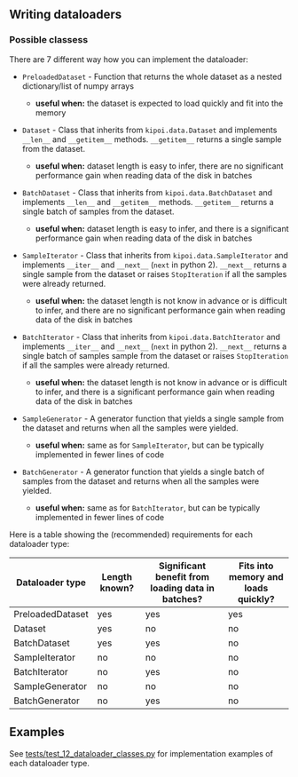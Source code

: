 ## Writing dataloaders

### Possible classess

There are 7 different way how you can implement the dataloader:

- `PreloadedDataset` - Function that returns the whole dataset as a nested dictionary/list of numpy arrays
  - **useful when:** the dataset is expected to load quickly and fit into the memory

- `Dataset` - Class that inherits from `kipoi.data.Dataset` and implements `__len__` and `__getitem__` methods. `__getitem__` returns a single sample from the dataset.
  - **useful when:** dataset length is easy to infer, there are no significant performance gain when reading data of the disk in batches

- `BatchDataset` - Class that inherits from `kipoi.data.BatchDataset` and implements `__len__` and `__getitem__` methods. `__getitem__` returns a single batch of samples from the dataset.
  - **useful when:** dataset length is easy to infer, and there is a significant performance gain when reading data of the disk in batches

- `SampleIterator` - Class that inherits from `kipoi.data.SampleIterator` and implements `__iter__` and `__next__` (`next` in python 2). `__next__` returns a single sample from the dataset or raises `StopIteration` if all the samples were already returned.
  - **useful when:** the dataset length is not know in advance or is difficult to infer, and there are no significant performance gain when reading data of the disk in batches

- `BatchIterator` - Class that inherits from `kipoi.data.BatchIterator` and implements `__iter__` and `__next__` (`next` in python 2). `__next__` returns a single batch of samples sample from the dataset or raises `StopIteration` if all the samples were already returned.
  - **useful when:** the dataset length is not know in advance or is difficult to infer, and there is a significant performance gain when reading data of the disk in batches
  
- `SampleGenerator` - A generator function that yields a single sample from the dataset and returns when all the samples were yielded.
  - **useful when:** same as for `SampleIterator`, but can be typically implemented in fewer lines of code
  
- `BatchGenerator` - A generator function that yields a single batch of samples from the dataset and returns when all the samples were yielded.
  - **useful when:** same as for `BatchIterator`, but can be typically implemented in fewer lines of code


Here is a table showing the (recommended) requirements for each dataloader type:

| Dataloader type   	| Length known? 	| Significant benefit from loading data in batches? 	| Fits into memory and loads quickly? 	|
|-------------------	|---------------	|---------------------------------------------------	|-------------------------------------	|
| PreloadedDataset  	| yes           	| yes                                               	| yes                                 	|
| Dataset           	| yes           	| no                                                	| no                                  	|
| BatchDataset      	| yes           	| yes                                               	| no                                  	|
| SampleIterator    	| no            	| no                                                	| no                                  	|
| BatchIterator     	| no            	| yes                                               	| no                                  	|
| SampleGenerator   	| no            	| no                                                	| no                                  	|
| BatchGenerator    	| no            	| yes                                               	| no                                  	|


## Examples

See [tests/test_12_dataloader_classes.py](../tests/test_12_dataloader_classes.py) for implementation examples of each
dataloader type.
